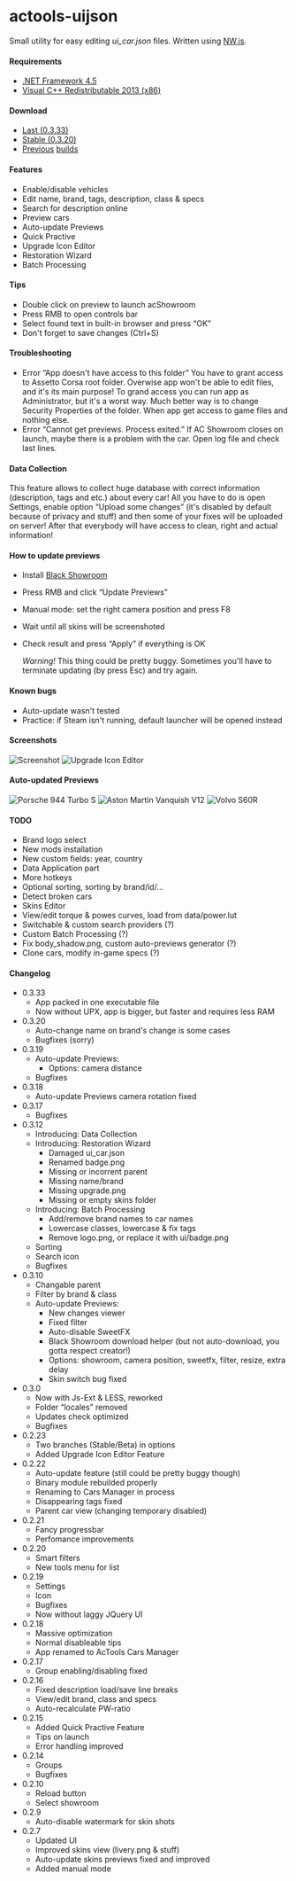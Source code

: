 # actools-uijson
Small utility for easy editing *ui_car.json* files. Written using [NW.js](http://nwjs.io/).

#### Requirements
* [.NET Framework 4.5](https://www.microsoft.com/en-US/Download/details.aspx?id=30653)
* [Visual C++ Redistributable 2013 (x86)](https://www.microsoft.com/en-us/download/details.aspx?id=40784)

#### Download
* [Last (0.3.33)](https://yadi.sk/d/a9PxzVKFhT7v4)
* [Stable (0.3.20)](http://www.racedepartment.com/downloads/actools-cars-manager.6518/)
* [Previous](http://www.racedepartment.com/downloads/actools-cars-manager.6518/history) [builds](https://yadi.sk/d/eHr0NCP4hSAfq)

#### Features
* Enable/disable vehicles
* Edit name, brand, tags, description, class & specs
* Search for description online
* Preview cars
* Auto-update Previews
* Quick Practive
* Upgrade Icon Editor
* Restoration Wizard
* Batch Processing

#### Tips
* Double click on preview to launch acShowroom
* Press RMB to open controls bar
* Select found text in built-in browser and press “OK”
* Don't forget to save changes (Ctrl+S)

#### Troubleshooting
* Error “App doesn't have access to this folder”
    You have to grant access to Assetto Corsa root folder. Overwise app won't be able to edit files, and it's its main purpose! To grand access you can run app as Administrator, but it's a worst way. Much better way is to change Security Properties of the folder. When app get access to game files and nothing else.
* Error “Cannot get previews. Process exited.”
    If AC Showroom closes on launch, maybe there is a problem with the car. Open log file and check last lines.

#### Data Collection
This feature allows to collect huge database with correct information (description, tags and etc.) about every car! All you have to do is open Settings, enable option “Upload some changes” (it's disabled by default because of privacy and stuff) and then some of your fixes will be uploaded on server! After that everybody will have access to clean, right and actual information!

#### How to update previews
* Install [Black Showroom](http://www.racedepartment.com/downloads/studio-black-showroom.4353/)
* Press RMB and click “Update Previews”
* Manual mode: set the right camera position and press F8
* Wait until all skins will be screenshoted
* Check result and press “Apply” if everything is OK

    *Warning!* This thing could be pretty buggy. Sometimes you'll have to terminate updating (by press Esc) and try again.

#### Known bugs
* Auto-update wasn't tested
* Practice: if Steam isn't running, default launcher will be opened instead

#### Screenshots
![Screenshot](http://i.imgur.com/kGJCn2L.png)
![Upgrade Icon Editor](http://i.imgur.com/qhYp3Mp.png)

#### Auto-updated Previews
![Porsche 944 Turbo S](https://pp.vk.me/c621730/v621730892/2e1e7/LO25pCMqvpg.jpg)
![Aston Martin Vanquish V12](https://pp.vk.me/c621730/v621730048/29d84/Yzk1DN_rUI0.jpg)
![Volvo S60R](https://pp.vk.me/c621730/v621730107/33687/j-n4apx1GA8.jpg)

#### TODO
* Brand logo select
* New mods installation
* New custom fields: year, country
* Data Application part
* More hotkeys
* Optional sorting, sorting by brand/id/…
* Detect broken cars
* Skins Editor
* View/edit torque & powes curves, load from data/power.lut
* Switchable & custom search providers (?)
* Custom Batch Processing (?)
* Fix body_shadow.png, custom auto-previews generator (?)
* Clone cars, modify in-game specs (?)

#### Changelog
* 0.3.33
    * App packed in one executable file
    * Now without UPX, app is bigger, but faster and requires less RAM
* 0.3.20
    * Auto-change name on brand's change is some cases
    * Bugfixes (sorry)
* 0.3.19
    * Auto-update Previews:
        * Options: camera distance
    * Bugfixes
* 0.3.18
    * Auto-update Previews camera rotation fixed
* 0.3.17
    * Bugfixes
* 0.3.12
    * Introducing: Data Collection
    * Introducing: Restoration Wizard
        * Damaged ui_car.json
        * Renamed badge.png
        * Missing or incorrent parent
        * Missing name/brand
        * Missing upgrade.png
        * Missing or empty skins folder
    * Introducing: Batch Processing
        * Add/remove brand names to car names
        * Lowercase classes, lowercase & fix tags
        * Remove logo.png, or replace it with ui/badge.png
    * Sorting
    * Search icon
    * Bugfixes
* 0.3.10
    * Changable parent
    * Filter by brand & class
    * Auto-update Previews: 
        * New changes viewer
        * Fixed filter
        * Auto-disable SweetFX
        * Black Showroom download helper (but not auto-download, you gotta respect creator!)
        * Options: showroom, camera position, sweetfx, filter, resize, extra delay
        * Skin switch bug fixed
* 0.3.0
    * Now with Js-Ext & LESS, reworked
    * Folder “locales” removed
    * Updates check optimized
    * Bugfixes
* 0.2.23
    * Two branches (Stable/Beta) in options
    * Added Upgrade Icon Editor Feature
* 0.2.22
    * Auto-update feature (still could be pretty buggy though)
    * Binary module rebuilded properly
    * Renaming to Cars Manager in process
    * Disappearing tags fixed
    * Parent car view (changing temporary disabled)
* 0.2.21
    * Fancy progressbar
    * Perfomance improvements
* 0.2.20
    * Smart filters
    * New tools menu for list
* 0.2.19
    * Settings
    * Icon
    * Bugfixes
    * Now without laggy JQuery UI
* 0.2.18
    * Massive optimization
    * Normal disableable tips
    * App renamed to AcTools Cars Manager
* 0.2.17
    * Group enabling/disabling fixed
* 0.2.16
    * Fixed description load/save line breaks 
    * View/edit brand, class and specs
    * Auto-recalculate PW-ratio
* 0.2.15
    * Added Quick Practive Feature
    * Tips on launch
    * Error handling improved
* 0.2.14
    * Groups
    * Bugfixes
* 0.2.10
    * Reload button
    * Select showroom
* 0.2.9
    * Auto-disable watermark for skin shots
* 0.2.7
    * Updated UI
    * Improved skins view (livery.png & stuff)
    * Auto-update skins previews fixed and improved
    * Added manual mode

